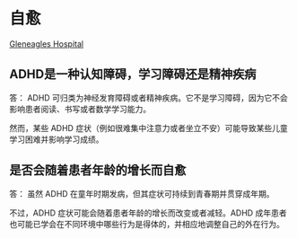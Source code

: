 # 自愈

[Gleneagles Hospital](https://www.gleneagles.com.sg/zh/conditions-diseases/attention-deficit-hyperactivity-disorder/faq)

## ADHD是一种认知障碍，学习障碍还是精神疾病
答： ADHD 可归类为神经发育障碍或者精神疾病。它不是学习障碍，因为它不会影响患者阅读、书写或者数学学习能力。

然而，某些 ADHD 症状（例如很难集中注意力或者坐立不安）可能导致某些儿童学习困难并影响学习成绩。

## 是否会随着患者年龄的增长而自愈

答： 虽然 ADHD 在童年时期发病，但其症状可持续到青春期并贯穿成年期。

不过，ADHD 症状可能会随着患者年龄的增长而改变或者减轻。ADHD 成年患者也可能已学会在不同环境中哪些行为是得体的，并相应地调整自己的外在行为。

